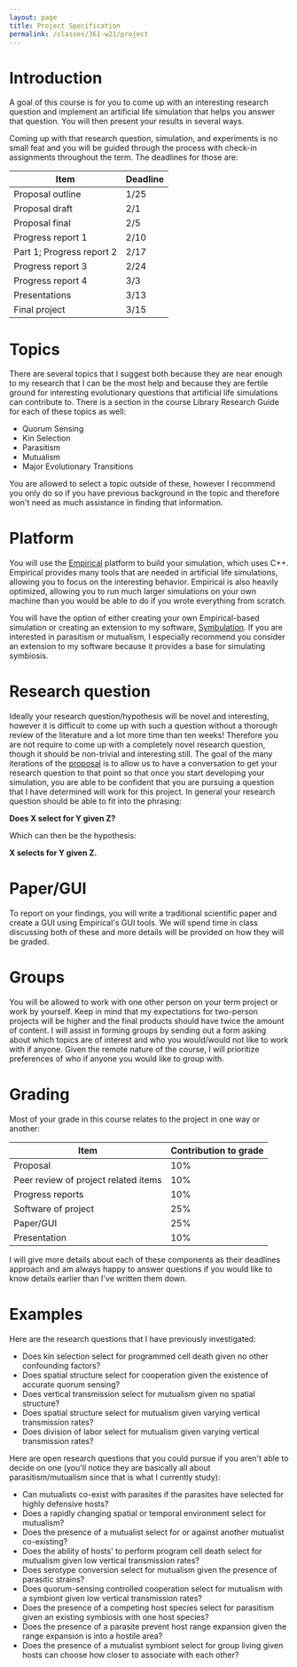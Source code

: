```yaml
---
layout: page
title: Project Specification
permalink: /classes/361-w21/project
---
```


# Introduction
A goal of this course is for you to come up with an interesting research question and implement an artificial life simulation that helps you answer that question. You will then present your results in several ways. 

Coming up with that research question, simulation, and experiments is no small feat and you will be guided through the process with check-in assignments throughout the term. The deadlines for those are:

| Item | Deadline |
|------|----------|
| Proposal outline | 1/25|
| Proposal draft | 2/1 |
| Proposal final | 2/5 |
| Progress report 1 | 2/10 |
| Part 1; Progress report 2 | 2/17 |
| Progress report 3 | 2/24 |
| Progress report 4 | 3/3 |
| Presentations | 3/13 |
| Final project | 3/15 |

# Topics
There are several topics that I suggest both because they are near enough to my research that I can be the most help and because they are fertile ground for interesting evolutionary questions that artificial life simulations can contribute to. There is a section in the course Library Research Guide for each of these topics as well:

* Quorum Sensing
* Kin Selection
* Parasitism
* Mutualism
* Major Evolutionary Transitions

You are allowed to select a topic outside of these, however I recommend you only do so if you have previous background in the topic and therefore won't need as much assistance in finding that information.

# Platform
You will use the [Empirical](https://empirical.readthedocs.io/en/latest/) platform to build your simulation, which uses C++. Empirical provides many tools that are needed in artificial life simulations, allowing you to focus on the interesting behavior. Empirical is also heavily optimized, allowing you to run much larger simulations on your own machine than you would be able to do if you wrote everything from scratch.

You will have the option of either creating your own Empirical-based simulation or creating an extension to my software, [Symbulation](https://anyaevostinar.github.io/SymbulationEmp/web/symbulation.html). If you are interested in parasitism or mutualism, I especially recommend you consider an extension to my software because it provides a base for simulating symbiosis.

# Research question
Ideally your research question/hypothesis will be novel and interesting, however it is difficult to come up with such a question without a thorough review of the literature and a lot more time than ten weeks! Therefore you are not require to come up with a completely novel research question, though it should be non-trivial and interesting still. The goal of the many iterations of the [proposal](/classes/361-w21/proposal) is to allow us to have a conversation to get your research question to that point so that once you start developing your simulation, you are able to be confident that you are pursuing a question that I have determined will work for this project. In general your research question should be able to fit into the phrasing:

**Does X select for Y given Z?**

Which can then be the hypothesis:

**X selects for Y given Z.**

# Paper/GUI
To report on your findings, you will write a traditional scientific paper and create a GUI using Empirical's GUI tools. We will spend time in class discussing both of these and more details will be provided on how they will be graded.

# Groups
You will be allowed to work with one other person on your term project or work by yourself. Keep in mind that my expectations for two-person projects will be higher and the final products should have twice the amount of content. I will assist in forming groups by sending out a form asking about which topics are of interest and who you would/would not like to work with if anyone. Given the remote nature of the course, I will prioritize preferences of who if anyone you would like to group with.

# Grading
Most of your grade in this course relates to the project in one way or another:

| Item | Contribution to grade |
|------|-------|
| Proposal | 10%|
|Peer review of project related items | 10%|
|Progress reports | 10%|
|Software of project | 25%|
|Paper/GUI | 25%|
|Presentation | 10%|

I will give more details about each of these components as their deadlines approach and am always happy to answer questions if you would like to know details earlier than I've written them down.

# Examples
Here are the research questions that I have previously investigated:
* Does kin selection select for programmed cell death given no other confounding factors?
* Does spatial structure select for cooperation given the existence of accurate quorum sensing?
* Does vertical transmission select for mutualism given no spatial structure?
* Does spatial structure select for mutualism given varying vertical transmission rates?
* Does division of labor select for mutualism given varying vertical transmission rates?

Here are open research questions that you could pursue if you aren't able to decide on one (you'll notice they are basically all about parasitism/mutualism since that is what I currently study):
* Can mutualists co-exist with parasites if the parasites have selected for highly defensive hosts?
* Does a rapidly changing spatial or temporal environment select for mutualism?
* Does the presence of a mutualist select for or against another mutualist co-existing?
* Does the ability of hosts' to perform program cell death select for mutualism given low vertical transmission rates?
* Does serotype conversion select for mutualism given the presence of parasitic strains?
* Does quorum-sensing controlled cooperation select for mutualism with a symbiont given low vertical transmission rates?
* Does the presence of a competing host species select for parasitism given an existing symbiosis with one host species?
* Does the presence of a parasite prevent host range expansion given the range expansion is into a hostile area?
* Does the presence of a mutualist symbiont select for group living given hosts can choose how closer to associate with each other?